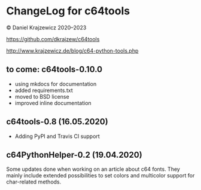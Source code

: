 ChangeLog for c64tools
======================

&copy; Daniel Krajzewicz 2020&ndash;2023

<https://github.com/dkrajzew/c64tools>

<http://www.krajzewicz.de/blog/c64-python-tools.php>


to come: c64tools-0.10.0
------------------------

* using mkdocs for documentation
* added requirements.txt
* moved to BSD license
* improved inline documentation


c64tools-0.8 (16.05.2020)
-------------------------

* Adding PyPI and Travis CI support


c64PythonHelper-0.2 (19.04.2020)
--------------------------------

Some updates done when working on an article about c64 fonts. They mainly include extended possibilities to set colors and multicolor support for char-related methods.
